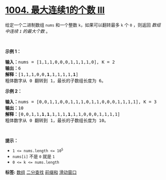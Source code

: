 # [1004. 最大连续1的个数 III](https://leetcode.cn/problems/max-consecutive-ones-iii)
<p>给定一个二进制数组&nbsp;<code>nums</code>&nbsp;和一个整数 <code>k</code>，如果可以翻转最多 <code>k</code> 个 <code>0</code> ，则返回 <em>数组中连续 <code>1</code> 的最大个数</em> 。</p>

<p>&nbsp;</p>

<p><strong>示例 1：</strong></p>

<pre>
<strong>输入：</strong>nums = [1,1,1,0,0,0,1,1,1,1,0], K = 2
<strong>输出：</strong>6
<strong>解释：</strong>[1,1,1,0,0,<strong>1</strong>,1,1,1,1,<strong>1</strong>]
粗体数字从 0 翻转到 1，最长的子数组长度为 6。</pre>

<p><strong>示例 2：</strong></p>

<pre>
<strong>输入：</strong>nums = [0,0,1,1,0,0,1,1,1,0,1,1,0,0,0,1,1,1,1], K = 3
<strong>输出：</strong>10
<strong>解释：</strong>[0,0,1,1,<strong>1</strong>,<strong>1</strong>,1,1,1,<strong>1</strong>,1,1,0,0,0,1,1,1,1]
粗体数字从 0 翻转到 1，最长的子数组长度为 10。</pre>

<p>&nbsp;</p>

<p><strong>提示：</strong></p>

<ul>
	<li><code>1 &lt;= nums.length &lt;= 10<sup>5</sup></code></li>
	<li><code>nums[i]</code>&nbsp;不是&nbsp;<code>0</code>&nbsp;就是&nbsp;<code>1</code></li>
	<li><code>0 &lt;= k &lt;= nums.length</code></li>
</ul>

**标签:**  [数组](https://leetcode.cn/tag/array) [二分查找](https://leetcode.cn/tag/binary-search) [前缀和](https://leetcode.cn/tag/prefix-sum) [滑动窗口](https://leetcode.cn/tag/sliding-window) 